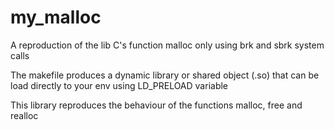 # my_malloc
A reproduction of the lib C's function malloc only using brk and sbrk system calls

The makefile produces a dynamic library or shared object (.so) that can be load directly to your env using LD_PRELOAD variable

This library reproduces the behaviour of the functions malloc, free and realloc
